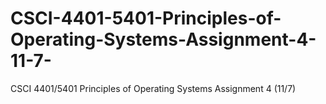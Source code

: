 # CSCI-4401-5401-Principles-of-Operating-Systems-Assignment-4-11-7-
CSCI 4401/5401 Principles of Operating Systems Assignment 4 (11/7)
